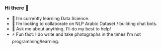 ### Hi there 👋

- 🌱 I’m currently learning Data Science.
- 👯 I’m looking to collaborate on NLP Arabic Dataset / building chat bots.
- 💬 Ask me about anything, I'll do my best to help!
- ⚡ Fun fact: I do write and take photographs in the times I'm not programming/learning.
<!--
**abdurion/abdurion** is a ✨ _special_ ✨ repository because its `README.md` (this file) appears on your GitHub profile.

Here are some ideas to get you started:

- 🔭 I’m currently working on ...
- 🌱 I’m currently learning ...
- 👯 I’m looking to collaborate on ...
- 🤔 I’m looking for help with ...
- 💬 Ask me about ...
- 📫 How to reach me: ...
- 😄 Pronouns: ...
- ⚡ Fun fact: ...
-->
